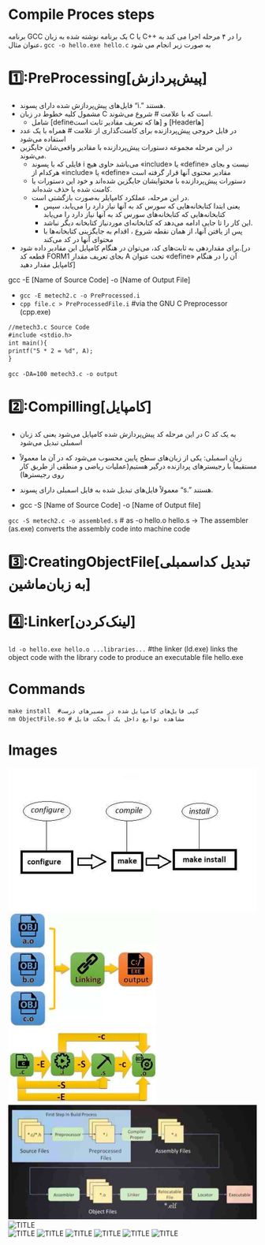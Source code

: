 # Compile Proces steps

برنامه GCC یک برنامه نوشته شده به زبان C یا C++ را در ۴ مرحله اجرا می کند به عنوان مثال، `gcc -o hello.exe hello.c` به صورت زیر انجام می شود

# 1️⃣️:PreProcessing[پیش‌پردازش]

* فایل‌های پیش‌پردازش شده دارای پسوند “i.” هستند.
* مشمول کلیه خطوط در زبان C است که با علامت # شروع می‌شوند.
    * شامل [defineها که تعریف مقادیر ثابت است] و [Headerها]
* در فایل خروجی پیش‌پردازنده برای کامنت‌گذاری از علامت # همراه با یک عدد استفاده می‌شود
* در این مرحله مجموعه دستورات پیش‌پردازنده با مقادیر واقعی‌شان جایگزین می‌شوند.
    * فایلی که با پسوند i می‌باشد حاوی هیچ «include» یا «define» نیست و بجای هرکدام از «include»‌ یا «define» مقادیر محتوی آنها قرار گرفته است
    * دستورات پیش‌پردازنده با محتوایشان جایگزین شده‌اند و خود این دستورات یا کامنت شده یا حذف شده‌اند.
    * در این مرحله، عملکرد کامپایلر به‌صورت بازگشتی است.
        * یعنی ابتدا کتابخانه‌هایی که سورس کد به آنها نیاز دارد را می‌یابد، سپس کتابخانه‌هایی که کتابخانه‌های سورس کد به آنها نیاز دارد را می‌یابد
        * این کار را تا جایی ادامه می‌دهد که کتابخانه‌ای موردنیاز کتابخانه دیگر نباشد.
        * پس از یافتن آنها، از همان نقطه شروع ، اقدام به جایگزینی کتابخانه‌ها با محتوای آنها در کد می‌کند
* برای مقداردهی به ثابت‌های کد، می‌توان در هنگام کامپایل این مقادیر داده شود.[در قطعه کد FORM1 بجای تعریف مقدار A تحت عنوان «define» آن را در هنگام کامپایل مقدار دهید]

gcc -E [Name of Source Code] -o [Name of Output File]

* `gcc -E metech2.c -o PreProcessed.i`
* `cpp file.c > PreProcessedFile.i` #via the GNU C Preprocessor (cpp.exe)

```shell
//metech3.c Source Code
#include <stdio.h>
int main(){
printf("5 * 2 = %d", A);
}
```

`gcc -DA=100 metech3.c -o output`

# 2️⃣️:Compilling[کامپایل]

* در این مرحله کد پیش‌پردازش شده کامپایل می‌شود یعنی کد زبان C به یک کد اسمبلی تبدیل می‌شود
* زبان اسمبلی: یکی از زبان‌های سطح پایین محسوب می‌شود که در آن ما معمولاً مستقیماً با رجیسترهای پردازنده درگیر هستیم(عملیات ریاضی و منطقی از طریق کار روی رجیسترها)
* معمولاً فایل‌های تبدیل شده به فایل اسمبلی دارای پسوند “s.” هستند.


* gcc -S [Name of Source Code] -o [Name of Output file]

`gcc -S metech2.c -o assembled.s` # as -o hello.o hello.s → The assembler (as.exe) converts the assembly code into machine code

# 3️⃣️:CreatingObjectFile[تبدیل کداسمبلی به زبان‌ماشین]

# 4️⃣️:Linker[لینک‌کردن]



`ld -o hello.exe hello.o ...libraries...` #the linker (ld.exe) links the object code with the library code to produce an executable file hello.exe


# Commands

```shell
make install  #کپی فایل‌های کامپایل شده در مسیرهای درست
nm ObjectFile.so # مشاهده توابع داخل یک آبجکت فایل
```

# Images

![installSteps.jpg](../Files-SourceFiles/Images/install.jpg "installSteps.jpg")
<br>
![Linker.jpg](../Files-SourceFiles/Images/Linker.jpg "Linker")
<br>
![compilation.jpg](../Files-SourceFiles/Images/compilation.jpg "compilation.jpg")
<br>
![CompilePhase.jpg](../Files-SourceFiles/Images/CompilePhase.jpg "CompilePhase.jpg")
<br>
![](../Files-SourceFiles/Images/XXXXXXXXXXXXXX.jpg "TITLE")
<br>
![](../Files-SourceFiles/Images/XXXXXXXXXXXXXX.jpg "TITLE")
![](../Files-SourceFiles/Images/XXXXXXXXXXXXXX.jpg "TITLE")
![](../Files-SourceFiles/Images/XXXXXXXXXXXXXX.jpg "TITLE")
![](../Files-SourceFiles/Images/XXXXXXXXXXXXXX.jpg "TITLE")
![](../Files-SourceFiles/Images/XXXXXXXXXXXXXX.jpg "TITLE")
![](../Files-SourceFiles/Images/XXXXXXXXXXXXXX.jpg "TITLE")